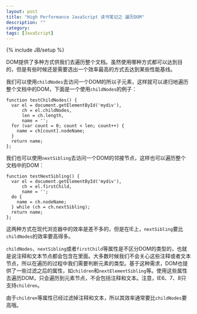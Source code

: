 ```yaml
---
layout: post
title: "High Performance JavaScript 读书笔记之 遍历DOM"
description: ""
category: 
tags: [JavaScript]
---
```

{% include JB/setup %}

DOM提供了多种方式供我们去遍历整个文档。虽然使用哪种方式都可以达到目的，但是有些时候还是需要选出一个效率最高的方式去达到某些性能基线。

我们可以使用`childNodes`去访问一个DOM的所以子元素，这样就可以递归地遍历整个文档中的DOM，下面是一个使用`childNodes`的例子：

    function testChildNodes() {
      var el = document.getElementById('mydiv'),
          ch = el.childNodes,
          len = ch.length,
          name = '';
      for (var count = 0; count < len; count++) {
        name = ch[count].nodeName;
      }
      return name;
    };

我们也可以使用`nextSibling`去访问一个DOM的邻接节点，这样也可以遍历整个文档中的DOM：

    function testNextSibling() {
      var el = document.getElementById('mydiv'),
          ch = el.firstChild,
          name = '';
      do {
        name = ch.nodeName;
      } while (ch = ch.nextSibling);
      return name;
    };

这两种方式在现代浏览器中的效率是差不多的，但是在IE上，`nextSibling`要比`childNodes`的效率要高得多。

`childNodes`、`nextSibling`或者`firstChild`等属性是不区分DOM的类型的，也就是说注释和文本节点都会包含在里面。大多数时候我们不会关心这些注释或者文本节点，所以在遍历的过程中我们需要判断元素的类型。基于这种需求，DOM也提供了一些过滤之后的属性，如`children`和`nextElementSibling`等。使用这些属性去遍历DOM，只会遍历到元素节点，不会包括注释和文本。注意，IE6、7、8只支持`children`。

由于`children`等属性已经过滤掉注释和文本，所以其效率通常要比`childNodes`要高哦。
